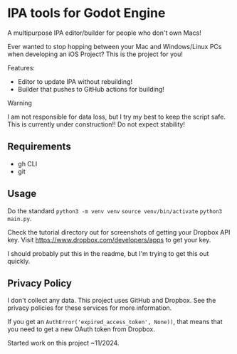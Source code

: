 # IPA tools for Godot Engine

A multipurpose IPA editor/builder for people who don't own Macs!

Ever wanted to stop hopping between your Mac and Windows/Linux PCs when developing an iOS Project? This is the project for you!

Features:
- Editor to update IPA without rebuilding!
- Builder that pushes to GitHub actions for building!


> [!WARNING]  
> I am not responsible for data loss, but I try my best to keep the script safe.
> This is currently under construction!! Do not expect stability!


## Requirements
- gh CLI
- git

## Usage
Do the standard `python3 -m venv venv`
`source venv/bin/activate`
`python3 main.py`.

Check the tutorial directory out for screenshots of getting your Dropbox API key.
Visit https://www.dropbox.com/developers/apps to get your key.

I should probably put this in the readme, but I'm trying to get this out quickly.

## Privacy Policy
I don't collect any data.
This project uses GitHub and Dropbox. See the privacy policies for these services for more information.

If you get an `AuthError('expired_access_token', None))`, that means that you need to get a new OAuth token from Dropbox.


Started work on this project ~11/2024.
